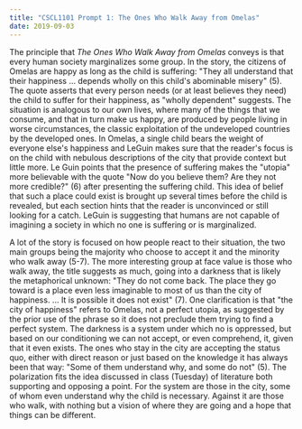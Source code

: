 ```yaml
---
title: "CSCL1101 Prompt 1: The Ones Who Walk Away from Omelas"
date: 2019-09-03
---
```


The principle that *The Ones Who Walk Away from Omelas* conveys is that every human society marginalizes some group. In the story, the citizens of Omelas  are happy as long as the child is suffering: "They all understand that their happiness ... depends wholly on this child's abominable misery" (5). The quote asserts that every person needs (or at least believes they need) the child to suffer for their happiness, as "wholly dependent" suggests. The situation is analogous to our own lives, where many of the things that we consume, and that in turn make us happy, are produced by people living in worse circumstances, the classic exploitation of the undeveloped countries by the developed ones. In Omelas, a  single child bears the weight of everyone else's happiness and LeGuin makes sure that the reader's focus is on the child with nebulous descriptions of the city that provide context but little more. Le Guin points that the presence of suffering makes the "utopia" more believable with the quote "Now do you believe them? Are they not more credible?" (6) after presenting the suffering child. This idea of belief that such a place could exist is brought up several times before the child is revealed, but each section hints that the reader is unconvinced or still looking for a catch. LeGuin is suggesting that humans are not capable of imagining a society in which no one is suffering or is marginalized.

A lot of the story is focused on how people react to their situation, the two main groups being the majority who choose to accept it and the minority who walk away (5-7). The more interesting group at face value is those who walk away, the title suggests as much, going into a darkness that is likely the metaphorical unknown: "They do not come back. The place they go toward is a place even less imaginable to most of us than the city of happiness. ... It is possible it does not exist" (7). One clarification is that "the city of happiness" refers to Omelas, not a perfect utopia, as suggested by the prior use of the phrase so it does not preclude them trying to find a perfect system. The darkness is a system under which no is oppressed, but based on our conditioning we can not accept, or even comprehend, it, given that it even exists. The ones who stay in the city are accepting the status quo, either with direct reason or just based on the knowledge it has always been that way: "Some of them understand why, and some do not" (5). The polarization fits the idea discussed in class (Tuesday) of literature both supporting and opposing a point. For the system are those in the city, some of whom even understand why the child is necessary. Against it are those who walk, with nothing but a vision of where they are going and a hope that things can be different. 
